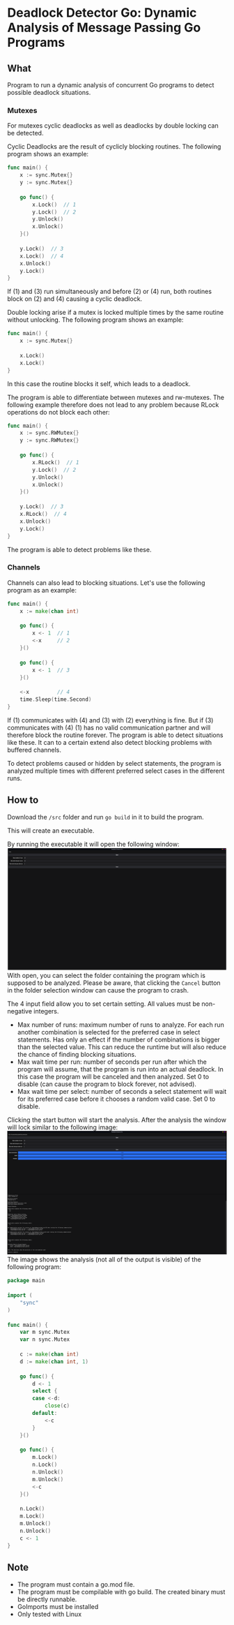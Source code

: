 # Deadlock Detector Go: Dynamic Analysis of Message Passing Go Programs

## What
Program to run a dynamic analysis of concurrent Go programs to detect 
possible deadlock situations.

### Mutexes
For mutexes cyclic deadlocks as well as deadlocks by double locking can be detected.

Cyclic Deadlocks are the result of cyclicly blocking routines.
The following program shows an example:
```go
func main() {
	x := sync.Mutex{}
	y := sync.Mutex{}

	go func() {
		x.Lock()  // 1
		y.Lock()  // 2
		y.Unlock()
		x.Unlock()
	}()

	y.Lock()  // 3
	x.Lock()  // 4
	x.Unlock()
	y.Lock()
}
```
If (1) and (3) run simultaneously and before (2) or (4) run, 
both routines block on (2) and (4) causing a cyclic deadlock.

Double locking arise if a mutex is locked multiple times by the same routine without unlocking. The following program shows an example:
```go
func main() {
	x := sync.Mutex{}

	x.Lock() 
	x.Lock()
}
```
In this case the routine blocks it self, which leads to a deadlock.

The program is able to differentiate between mutexes and rw-mutexes. The following example therefore does not lead to any problem because RLock operations do not block each other:
```go
func main() {
	x := sync.RWMutex{}
	y := sync.RWMutex{}

	go func() {
		x.RLock()  // 1
		y.Lock()  // 2
		y.Unlock()
		x.Unlock()
	}()

	y.Lock()  // 3
	x.RLock()  // 4
	x.Unlock()
	y.Lock()
}
```
The program is able to detect problems like these.

### Channels
Channels can also lead to blocking situations. Let's use the 
following program as an example:
```go
func main() {
	x := make(chan int)

	go func() {
		x <- 1  // 1
		<-x     // 2
	}()

	go func() {
		x <- 1  // 3
	}()

	<-x         // 4
	time.Sleep(time.Second)
}
```
If (1) communicates with (4) and (3) with (2) everything is fine. But if (3) communicates with (4) (1) has no valid communication partner and will therefore block the routine forever. The program is able to detect situations like these. 
It can to a certain extend also detect blocking problems 
with buffered channels. 

To detect problems caused or hidden by select statements, the program is analyzed multiple times with different preferred select cases in the different runs. 

## How to
Download the ```/src``` folder and run ```go build``` in it to build the program. 

This will create an executable.

By running the executable it will open the following window:
![Main Window](./screenshots/Window1.png)
With open, you can select the folder containing the program which is supposed to be analyzed. Please be aware, that clicking the ```Cancel``` button in the folder selection window can cause the program to crash.

The 4 input field allow you to set certain setting. All values must be non-negative integers.
- Max number of runs: maximum number of runs to analyze. For each run another 
combination is selected for the preferred case in select statements. Has only an effect 
if the number of combinations is bigger than the selected value. This can reduce the runtime 
but will also reduce the chance of finding blocking situations.
- Max wait time per run: number of seconds per run after which the program will assume, that the program is run into an actual deadlock. In this case the program will be canceled and then analyzed. Set 0 to disable (can cause the program to block forever, not advised).
- Max wait time per select: number of seconds a select statement will wait for its preferred case before it chooses a random valid case. Set 0 to disable.

Clicking the start button will start the analysis. After the analysis the window 
will lock similar to the following image:
![Main Window](./screenshots/Window2.png)
The image shows the analysis (not all of the output is visible) of the following program:
```go
package main

import (
	"sync"
)

func main() {
	var m sync.Mutex
	var n sync.Mutex

	c := make(chan int)
	d := make(chan int, 1)

	go func() {
		d <- 1
		select {
		case <-d:
			close(c)
		default:
			<-c
		}
	}()

	go func() {
		m.Lock()
		n.Lock()
		n.Unlock()
		m.Unlock()
		<-c
	}()

	n.Lock()
	m.Lock()
	m.Unlock()
	n.Unlock()
	c <- 1
}
```

## Note 
- The program must contain a go.mod file.
- The program must be compilable with go build. The created binary must be directly runnable.
- GoImports must be installed
- Only tested with Linux 

